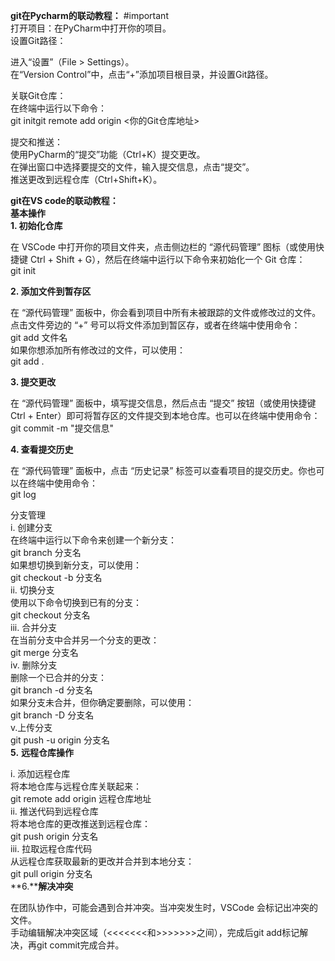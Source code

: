 

**git在Pycharm的联动教程：** #important  
打开项目：在PyCharm中打开你的项目。  
设置Git路径：
 
进入“设置”（File > Settings）。  
在“Version Control”中，点击“+”添加项目根目录，并设置Git路径。
 
关联Git仓库：  
在终端中运行以下命令：  
git initgit remote add origin <你的Git仓库地址>
 
提交和推送：  
使用PyCharm的“提交”功能（Ctrl+K）提交更改。  
在弹出窗口中选择要提交的文件，输入提交信息，点击“提交”。  
推送更改到远程仓库（Ctrl+Shift+K）。

**git在VS code的联动教程：**  
**基本操作**  
**1. 初始化仓库**
 
在 VSCode 中打开你的项目文件夹，点击侧边栏的 “源代码管理” 图标（或使用快捷键 Ctrl + Shift + G），然后在终端中运行以下命令来初始化一个 Git 仓库：  
git init
 
**2. 添加文件到暂存区**
 
在 “源代码管理” 面板中，你会看到项目中所有未被跟踪的文件或修改过的文件。点击文件旁边的 “+” 号可以将文件添加到暂区存，或者在终端中使用命令：  
git add 文件名  
如果你想添加所有修改过的文件，可以使用：  
git add .
 
**3. 提交更改**
 
在 “源代码管理” 面板中，填写提交信息，然后点击 “提交” 按钮（或使用快捷键 Ctrl + Enter）即可将暂存区的文件提交到本地仓库。也可以在终端中使用命令：  
git commit -m "提交信息"
 
**4. 查看提交历史**
 
在 “源代码管理” 面板中，点击 “历史记录” 标签可以查看项目的提交历史。你也可以在终端中使用命令：  
git log
 
分支管理  
i. 创建分支  
在终端中运行以下命令来创建一个新分支：  
git branch 分支名  
如果想切换到新分支，可以使用：  
git checkout -b 分支名  
ii. 切换分支  
使用以下命令切换到已有的分支：  
git checkout 分支名  
iii. 合并分支  
在当前分支中合并另一个分支的更改：  
git merge 分支名  
iv. 删除分支  
删除一个已合并的分支：  
git branch -d 分支名  
如果分支未合并，但你确定要删除，可以使用：  
git branch -D 分支名  
v.上传分支  
git push -u origin 分支名  
**5.** **远程仓库操作**
 
i. 添加远程仓库  
将本地仓库与远程仓库关联起来：  
git remote add origin 远程仓库地址  
ii. 推送代码到远程仓库  
将本地仓库的更改推送到远程仓库：  
git push origin 分支名  
iii. 拉取远程仓库代码  
从远程仓库获取最新的更改并合并到本地分支：  
git pull origin 分支名  
**6.****解决冲突**
 
在团队协作中，可能会遇到合并冲突。当冲突发生时，VSCode 会标记出冲突的文件。  
手动编辑解决冲突区域（<<<<<<<和>>>>>>>之间），完成后git add标记解决，再git commit完成合并。